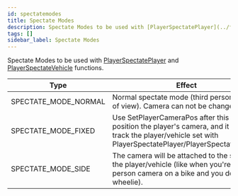 ```yaml
---
id: spectatemodes
title: Spectate Modes
description: Spectate Modes to be used with [PlayerSpectatePlayer](../functions/PlayerSpectatePlayer.md) and [PlayerSpectateVehicle](../functions/PlayerSpectateVehicle.md) functions.
tags: []
sidebar_label: Spectate Modes
---
```


Spectate Modes to be used with [PlayerSpectatePlayer](../functions/PlayerSpectatePlayer.md) and [PlayerSpectateVehicle](../functions/PlayerSpectateVehicle.md) functions.

|Type           |               Effect|
|--- |--- |
|SPECTATE_MODE_NORMAL   |   Normal spectate mode (third person point of view). Camera can not be changed.|
|SPECTATE_MODE_FIXED    |   Use SetPlayerCameraPos after this to position the player's camera, and it will track the player/vehicle set with PlayerSpectatePlayer/PlayerSpectateVehicle|
|SPECTATE_MODE_SIDE     |   The camera will be attached to the side of the player/vehicle (like when you're in first-person camera on a bike and you do a wheelie).|